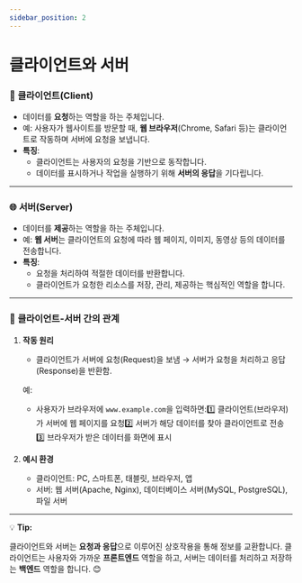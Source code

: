 ```yaml
---
sidebar_position: 2
---
```


# 클라이언트와 서버

### 🤝 **클라이언트(Client)**

- 데이터를 **요청**하는 역할을 하는 주체입니다.
- 예: 사용자가 웹사이트를 방문할 때, **웹 브라우저**(Chrome, Safari 등)는 클라이언트로 작동하며 서버에 요청을 보냅니다.
- **특징**:
    - 클라이언트는 사용자의 요청을 기반으로 동작합니다.
    - 데이터를 표시하거나 작업을 실행하기 위해 **서버의 응답**을 기다립니다.

---

### 🌐 **서버(Server)**

- 데이터를 **제공**하는 역할을 하는 주체입니다.
- 예: **웹 서버**는 클라이언트의 요청에 따라 웹 페이지, 이미지, 동영상 등의 데이터를 전송합니다.
- **특징**:
    - 요청을 처리하여 적절한 데이터를 반환합니다.
    - 클라이언트가 요청한 리소스를 저장, 관리, 제공하는 핵심적인 역할을 합니다.

---

### 🧩 **클라이언트-서버 간의 관계**

1. **작동 원리**
    - 클라이언트가 서버에 요청(Request)을 보냄 → 서버가 요청을 처리하고 응답(Response)을 반환함.
    
    예:
    
    - 사용자가 브라우저에 `www.example.com`을 입력하면:1️⃣ 클라이언트(브라우저)가 서버에 웹 페이지를 요청2️⃣ 서버가 해당 데이터를 찾아 클라이언트로 전송3️⃣ 브라우저가 받은 데이터를 화면에 표시
2. **예시 환경**
    - 클라이언트: PC, 스마트폰, 태블릿, 브라우저, 앱
    - 서버: 웹 서버(Apache, Nginx), 데이터베이스 서버(MySQL, PostgreSQL), 파일 서버

---

💡 **Tip:**

클라이언트와 서버는 **요청과 응답**으로 이루어진 상호작용을 통해 정보를 교환합니다. 클라이언트는 사용자와 가까운 **프론트엔드** 역할을 하고, 서버는 데이터를 처리하고 저장하는 **백엔드** 역할을 합니다. 😊
